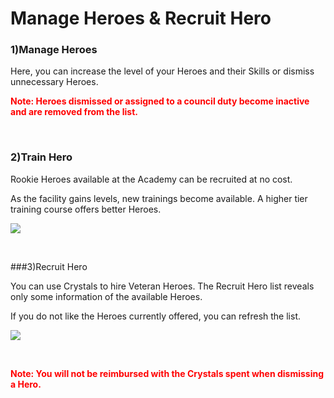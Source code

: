 # Manage Heroes & Recruit Hero

### 1)Manage Heroes

 Here, you can increase the level of your Heroes and their Skills or dismiss unnecessary Heroes.

<font color="red">**Note: Heroes dismissed or assigned to a council duty become inactive and are removed from the list.**</font>

<br>

### 2)Train Hero

 Rookie Heroes available at the Academy can be recruited at no cost.

As the facility gains levels, new trainings become available. A higher tier training course offers better Heroes.

![](https://s3.ap-northeast-2.amazonaws.com/an2img/guide/104_001RookieHero.png)

<br>

###3)Recruit Hero

 You can use Crystals to hire Veteran Heroes. The Recruit Hero list reveals only some information of the available Heroes.

If you do not like the Heroes currently offered, you can refresh the list.

![](https://s3.ap-northeast-2.amazonaws.com/an2img/guide/104_002VeteranHero.png)

<br>

<font color="red">**Note: You will not be reimbursed with the Crystals spent when dismissing a Hero.**</font>